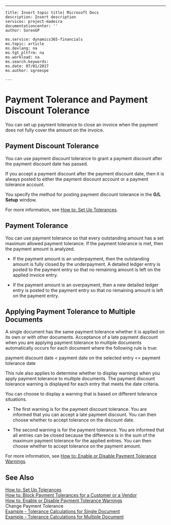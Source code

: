 ---
    title: Insert topic title| Microsoft Docs
    description: Insert description
    services: project-madeira
    documentationcenter: ''
    author: SorenGP

    ms.service: dynamics365-financials
    ms.topic: article
    ms.devlang: na
    ms.tgt_pltfrm: na
    ms.workload: na
    ms.search.keywords:
    ms.date: 07/01/2017
    ms.author: sgroespe

    ---
# Payment Tolerance and Payment Discount Tolerance
You can set up payment tolerance to close an invoice when the payment does not fully cover the amount on the invoice.  
  
## Payment Discount Tolerance  
 You can use payment discount tolerance to grant a payment discount after the payment discount date has passed.  
  
 If you accept a payment discount after the payment discount date, then it is always posted to either the payment discount account or a payment tolerance account.  
  
 You specify the method for posting payment discount tolerance in the **G\/L Setup** window.  
  
 For more information, see [How to: Set Up Tolerances](../FullExperience/how-to-set-up-tolerances.md).  
  
## Payment Tolerance  
 You can use payment tolerance so that every outstanding amount has a set maximum allowed payment tolerance. If the payment tolerance is met, then the payment amount is analyzed.  
  
-   If the payment amount is an underpayment, then the outstanding amount is fully closed by the underpayment. A detailed ledger entry is posted to the payment entry so that no remaining amount is left on the applied invoice entry.  
  
-   If the payment amount is an overpayment, then a new detailed ledger entry is posted to the payment entry so that no remaining amount is left on the payment entry.  
  
## Applying Payment Tolerance to Multiple Documents  
 A single document has the same payment tolerance whether it is applied on its own or with other documents. Acceptance of a late payment discount when you are applying payment tolerance to multiple documents automatically occurs for each document where the following rule is true:  
  
 payment discount date \< payment date on the selected entry \<\= payment tolerance date  
  
 This rule also applies to determine whether to display warnings when you apply payment tolerance to multiple documents. The payment discount tolerance warning is displayed for each entry that meets the date criteria.  
  
 You can choose to display a warning that is based on different tolerance situations.  
  
-   The first warning is for the payment discount tolerance. You are informed that you can accept a late payment discount. You can then choose whether to accept tolerance on the discount date.  
  
-   The second warning is for the payment tolerance. You are informed that all entries can be closed because the difference is in the sum of the maximum payment tolerance for the applied entries. You can then choose whether to accept tolerance on the payment amount.  
  
 For more information, see [How to: Enable or Disable Payment Tolerance Warnings](../FullExperience/how-to-enable-or-disable-payment-tolerance-warnings.md).  
  
## See Also  
 [How to: Set Up Tolerances](../FullExperience/how-to-set-up-tolerances.md)   
 [How to: Block Payment Tolerances for a Customer or a Vendor](../FullExperience/how-to-block-payment-tolerances-for-a-customer-or-a-vendor.md)   
 [How to: Enable or Disable Payment Tolerance Warnings](../FullExperience/how-to-enable-or-disable-payment-tolerance-warnings.md)   
 Change Payment Tolerance   
 [Example  - Tolerance Calculations for Single Document](../FullExperience/example----tolerance-calculations-for-single-document.md)   
 [Example  - Tolerance Calculations for Multiple Document](../FullExperience/example----tolerance-calculations-for-multiple-document.md)